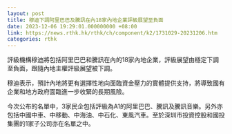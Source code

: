 ```yaml
---
layout: post
title: 穆迪下調阿里巴巴及騰訊在內18家內地企業評級展望至負面
date: 2023-12-06 19:29:01.000000000 +08:00
link: https://news.rthk.hk/rthk/ch/component/k2/1731029-20231206.htm
categories: rthk
---
```


評級機構穆迪將包括阿里巴巴和騰訊在內的18家內地企業，評級展望由穩定下調至負面，跟隨內地主權評級展望被下調。

穆迪表示，預計內地將更有選擇性地向面臨資金壓力的實體提供支持，將導致國有企業和地方政府面臨進一步收緊的長期風險。

今次公布的名單中，3家民企包括評級為A1的阿里巴巴、騰訊及騰訊音樂。另外亦包括中國中車、中移動、中海油、中石化、東風汽車。至於深圳市投資控股和國投集團的1家子公司亦在名單之中。
